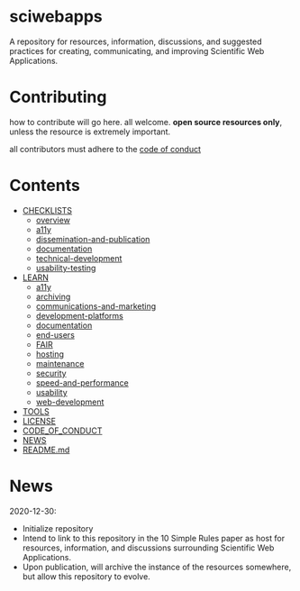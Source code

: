 # sciwebapps
A repository for resources, information, discussions, and suggested practices for creating, communicating, and improving Scientific Web Applications. 

# Contributing
how to contribute will go here. all welcome. __open source resources only__, unless the resource is extremely important. 

all contributors must adhere to the [code of conduct](./code_of_conduct.md) 

# Contents
 * [CHECKLISTS](./checklists)
   * [overview](./overview-checklist.md/)
   * [a11y](./a11y-checklist.md/)
   * [dissemination-and-publication](./dissemination-and-publication-checklist.md/)
   * [documentation](./documentation-checklist.md/)
   * [technical-development](./technical-development-checklist.md/)
   * [usability-testing](./usability-testing-checklist.md/)
 * [LEARN](./learn)
   * [a11y](./a11y/)
   * [archiving](./archiving/)
   * [communications-and-marketing](./communications-and-marketing/)
   * [development-platforms](./development-platforms/)
   * [documentation](./documentation/)
   * [end-users](./end-users/)
   * [FAIR](./FAIR/)
   * [hosting](./hosting/)  
   * [maintenance](./maintenance/)
   * [security](./security/)
   * [speed-and-performance](./speed-and-performance/)
   * [usability](./usability/)
   * [web-development](./web-development/)
 * [TOOLS](./tools)
 * [LICENSE](./LICENSE)
 * [CODE_OF_CONDUCT](./code_of_conduct.md)
 * [NEWS](./NEWS.md)
 * [README.md](./README.md)

# News
2020-12-30: 
- Initialize repository 
- Intend to link to this repository in the 10 Simple Rules paper as host for resources, information, and discussions surrounding Scientific Web Applications. 
- Upon publication, will archive the instance of the resources somewhere, but allow this repository to evolve. 
